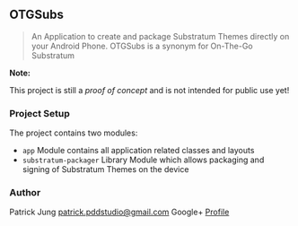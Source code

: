 ## OTGSubs

> An Application to create and package Substratum Themes directly on your Android Phone.
> OTGSubs is a synonym for On-The-Go Substratum

**Note:**

This project is still a *proof of concept* and is not intended for public use yet!

### Project Setup

The project contains two modules:

* `app` Module contains all application related classes and layouts
* `substratum-packager` Library Module which allows packaging and signing of Substratum Themes on the device

### Author

Patrick Jung [<patrick.pddstudio@gmail.com>](mailto:patrick.pddstudio@gmail.com)
Google+ [Profile](https://plus.google.com/+PatrickJung42)

